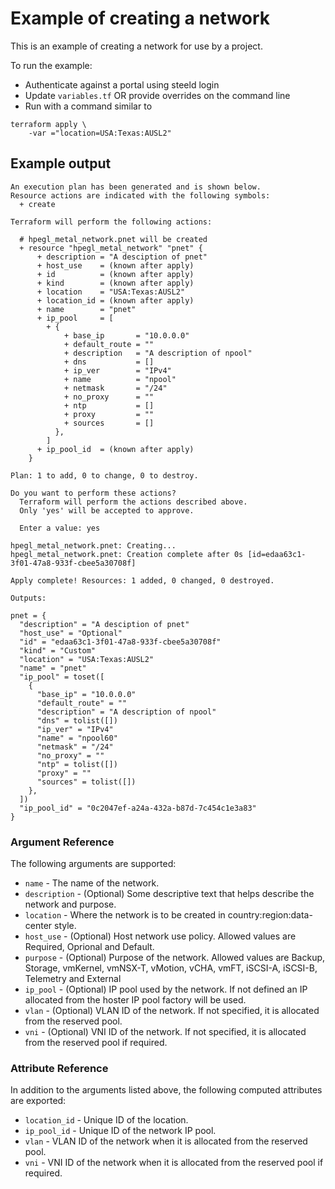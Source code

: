 # Example of creating a network

This is an example of creating a network for use by a project.

To run the example:
* Authenticate against a portal using steeld login
* Update `variables.tf` OR provide overrides on the command line
* Run with a command similar to
```
terraform apply \
    -var ="location=USA:Texas:AUSL2"
``` 

## Example output

```
An execution plan has been generated and is shown below.
Resource actions are indicated with the following symbols:
  + create

Terraform will perform the following actions:

  # hpegl_metal_network.pnet will be created
  + resource "hpegl_metal_network" "pnet" {
      + description = "A desciption of pnet"
      + host_use    = (known after apply)
      + id          = (known after apply)
      + kind        = (known after apply)
      + location    = "USA:Texas:AUSL2"
      + location_id = (known after apply)
      + name        = "pnet"
      + ip_pool     = [
        + {
            + base_ip       = "10.0.0.0"
            + default_route = ""
            + description   = "A description of npool"
            + dns           = []
            + ip_ver        = "IPv4"
            + name          = "npool"
            + netmask       = "/24"
            + no_proxy      = ""
            + ntp           = []
            + proxy         = ""
            + sources       = []
          },
        ]
      + ip_pool_id  = (known after apply)
    }

Plan: 1 to add, 0 to change, 0 to destroy.

Do you want to perform these actions?
  Terraform will perform the actions described above.
  Only 'yes' will be accepted to approve.

  Enter a value: yes

hpegl_metal_network.pnet: Creating...
hpegl_metal_network.pnet: Creation complete after 0s [id=edaa63c1-3f01-47a8-933f-cbee5a30708f]

Apply complete! Resources: 1 added, 0 changed, 0 destroyed.

Outputs:

pnet = {
  "description" = "A desciption of pnet"
  "host_use" = "Optional"
  "id" = "edaa63c1-3f01-47a8-933f-cbee5a30708f"
  "kind" = "Custom"
  "location" = "USA:Texas:AUSL2"
  "name" = "pnet"
  "ip_pool" = toset([
    {
      "base_ip" = "10.0.0.0"
      "default_route" = ""
      "description" = "A description of npool"
      "dns" = tolist([])
      "ip_ver" = "IPv4"
      "name" = "npool60"
      "netmask" = "/24"
      "no_proxy" = ""
      "ntp" = tolist([])
      "proxy" = ""
      "sources" = tolist([])
    },
  ])
  "ip_pool_id" = "0c2047ef-a24a-432a-b87d-7c454c1e3a83"
}

```

### Argument Reference

The following arguments are supported:

- `name` - The name of the network.
- `description` - (Optional) Some descriptive text that helps describe the network and purpose.
- `location` - Where the network is to be created in country:region:data-center style.
- `host_use` - (Optional) Host network use policy. Allowed values are Required, Oprional and Default.
- `purpose` - (Optional) Purpose of the network. Allowed values are Backup, Storage, vmKernel, vmNSX-T, vMotion, vCHA, vmFT, iSCSI-A, iSCSI-B, Telemetry and External
- `ip_pool` - (Optional) IP pool used by the network. If not defined an IP allocated from the hoster IP pool factory will be used.
- `vlan` - (Optional) VLAN ID of the network. If not specified, it is allocated from the reserved pool.
- `vni` - (Optional) VNI ID of the network. If not specified, it is allocated from the reserved pool if required.

### Attribute Reference

In addition to the arguments listed above, the following computed attributes are exported:

- `location_id` - Unique ID of the location.
- `ip_pool_id` - Unique ID of the network IP pool.
- `vlan` - VLAN ID of the network when it is allocated from the reserved pool.
- `vni` - VNI ID of the network when it is allocated from the reserved pool if required.




